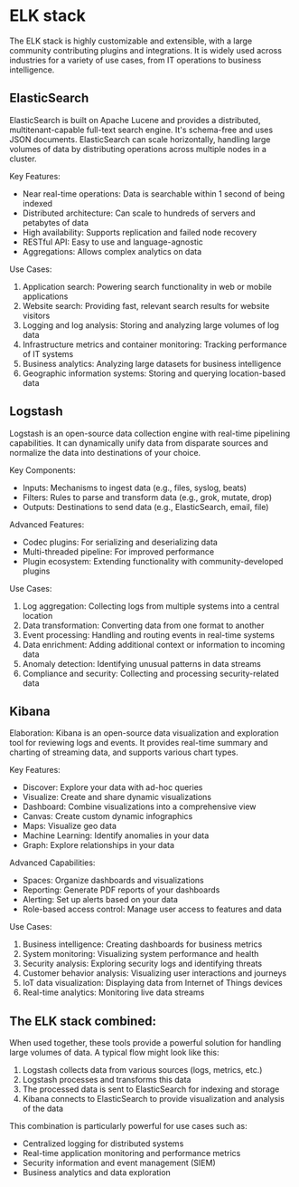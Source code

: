 # ELK stack 

The ELK stack is highly customizable and extensible, with a large community contributing plugins and integrations. It is widely used across industries for a variety of use cases, from IT operations to business intelligence.

## ElasticSearch

ElasticSearch is built on Apache Lucene and provides a distributed, multitenant-capable full-text search engine. It's schema-free and uses JSON documents. ElasticSearch can scale horizontally, handling large volumes of data by distributing operations across multiple nodes in a cluster.

Key Features:
- Near real-time operations: Data is searchable within 1 second of being indexed
- Distributed architecture: Can scale to hundreds of servers and petabytes of data
- High availability: Supports replication and failed node recovery
- RESTful API: Easy to use and language-agnostic
- Aggregations: Allows complex analytics on data

Use Cases:
1. Application search: Powering search functionality in web or mobile applications
2. Website search: Providing fast, relevant search results for website visitors
3. Logging and log analysis: Storing and analyzing large volumes of log data
4. Infrastructure metrics and container monitoring: Tracking performance of IT systems
5. Business analytics: Analyzing large datasets for business intelligence
6. Geographic information systems: Storing and querying location-based data


## Logstash

Logstash is an open-source data collection engine with real-time pipelining capabilities. It can dynamically unify data from disparate sources and normalize the data into destinations of your choice.

Key Components:
- Inputs: Mechanisms to ingest data (e.g., files, syslog, beats)
- Filters: Rules to parse and transform data (e.g., grok, mutate, drop)
- Outputs: Destinations to send data (e.g., ElasticSearch, email, file)

Advanced Features:
- Codec plugins: For serializing and deserializing data
- Multi-threaded pipeline: For improved performance
- Plugin ecosystem: Extending functionality with community-developed plugins

Use Cases:
1. Log aggregation: Collecting logs from multiple systems into a central location
2. Data transformation: Converting data from one format to another
3. Event processing: Handling and routing events in real-time systems
4. Data enrichment: Adding additional context or information to incoming data
5. Anomaly detection: Identifying unusual patterns in data streams
6. Compliance and security: Collecting and processing security-related data

## Kibana

Elaboration:
Kibana is an open-source data visualization and exploration tool for reviewing logs and events. It provides real-time summary and charting of streaming data, and supports various chart types.

Key Features:
- Discover: Explore your data with ad-hoc queries
- Visualize: Create and share dynamic visualizations
- Dashboard: Combine visualizations into a comprehensive view
- Canvas: Create custom dynamic infographics
- Maps: Visualize geo data
- Machine Learning: Identify anomalies in your data
- Graph: Explore relationships in your data

Advanced Capabilities:
- Spaces: Organize dashboards and visualizations
- Reporting: Generate PDF reports of your dashboards
- Alerting: Set up alerts based on your data
- Role-based access control: Manage user access to features and data

Use Cases:
1. Business intelligence: Creating dashboards for business metrics
2. System monitoring: Visualizing system performance and health
3. Security analysis: Exploring security logs and identifying threats
4. Customer behavior analysis: Visualizing user interactions and journeys
5. IoT data visualization: Displaying data from Internet of Things devices
6. Real-time analytics: Monitoring live data streams

## The ELK stack combined:
When used together, these tools provide a powerful solution for handling large volumes of data. A typical flow might look like this:

1. Logstash collects data from various sources (logs, metrics, etc.)
2. Logstash processes and transforms this data
3. The processed data is sent to ElasticSearch for indexing and storage
4. Kibana connects to ElasticSearch to provide visualization and analysis of the data

This combination is particularly powerful for use cases such as:
- Centralized logging for distributed systems
- Real-time application monitoring and performance metrics
- Security information and event management (SIEM)
- Business analytics and data exploration

